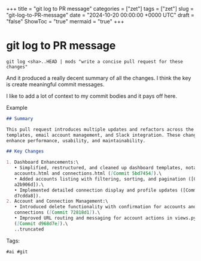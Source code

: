 +++
title = "git log to PR message"
categories = ["zet"]
tags = ["zet"]
slug = "git-log-to-PR-message"
date = "2024-10-20 00:00:00 +0000 UTC"
draft = "false"
ShowToc = "true"
mermaid = "true"
+++

# git log to PR message

`git log <sha>..HEAD | mods "write a concise pull request for these changes"`

And it produced a really decent summary of all the changes. I think the key is
create meaningful commit messages.

I like to add a lot of context to my commit bodies and it pays off here.

Example

```markdown
## Summary

This pull request introduces multiple updates and refactors across the dashboard
templates, email account management, and Slack integration. These changes aim to
enhance performance, usability, and maintainability.

## Key Changes

1. Dashboard Enhancements:\
   • Simplified, restructured, and cleaned up dashboard templates, notably\
   accounts.html and connections.html ([Commit 5bd7454]).\
   • Added accounts listing with filtering, sorting, and pagination ([Commit\
   a2b906d]).\
   • Implemented detailed connection display and profile updates ([Commit\
   d7cdda8]).
2. Account and Connection Management:\
   • Introduced delete functionality with confirmation for accounts and\
   connections ([Commit 72818d1]).\
   • Improved URL routing and messaging for account actions in views.py\
   ([Commit d968d7e]).\
   ..truncated
```

Tags:

    #ai #git
